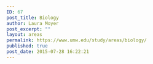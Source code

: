 ```yaml
---
ID: 67
post_title: Biology
author: Laura Moyer
post_excerpt: ""
layout: areas
permalink: https://www.umw.edu/study/areas/biology/
published: true
post_date: 2015-07-28 16:22:21
---
```


<!-- Types Custom Fields: -->

<!-- End Types Custom Fields -->